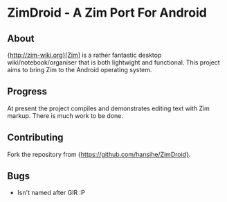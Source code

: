 ZimDroid - A Zim Port For Android
=================================

About
-----
{http://zim-wiki.org}[Zim] is a rather fantastic desktop wiki/notebook/organiser
that is both lightwight and functional. This project aims to bring Zim to the
Android operating system.

Progress
--------
At present the project compiles and demonstrates editing text with Zim markup.
There is much work to be done.

Contributing
------------
Fork the repository from {https://github.com/hansihe/ZimDroid}.

Bugs
----
* Isn't named after GIR :P
